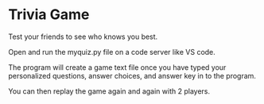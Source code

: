 # Trivia Game
Test your friends to see who knows you best.

Open and run the myquiz.py file on a code server like VS code.

The program will create a game text file once you have typed your personalized questions, answer choices, and answer key in to the program.

You can then replay the game again and again with 2 players.
